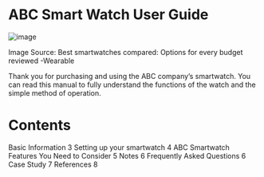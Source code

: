 # ABC Smart Watch User Guide # 

![image](https://github.com/)
                                                                          
 Image Source: Best smartwatches compared: Options for every budget reviewed -Wearable


Thank you for purchasing and using the ABC company’s smartwatch. You can read this manual to fully understand the functions of the watch and the simple method of operation.

# Contents #

Basic Information	3
Setting up your smartwatch	4
ABC Smartwatch Features You Need to Consider	5
Notes	6
Frequently Asked Questions 	6
Case Study	7
References	8



